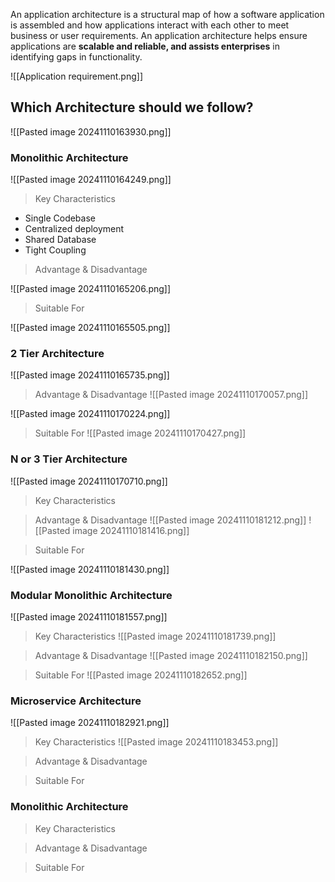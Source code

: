An application architecture is a structural map of how a software application is assembled and how applications interact with each other to meet business or user requirements. An application architecture helps ensure applications are **scalable and reliable, and assists enterprises** in identifying gaps in functionality.

![[Application requirement.png]]

## Which Architecture should we follow?

![[Pasted image 20241110163930.png]]

### Monolithic Architecture
![[Pasted image 20241110164249.png]]

> Key Characteristics
- Single Codebase
- Centralized deployment
- Shared Database
- Tight Coupling

> Advantage & Disadvantage

![[Pasted image 20241110165206.png]]

>Suitable For

![[Pasted image 20241110165505.png]]

### 2 Tier Architecture

![[Pasted image 20241110165735.png]]

> Advantage & Disadvantage
![[Pasted image 20241110170057.png]]

![[Pasted image 20241110170224.png]]

>Suitable For
![[Pasted image 20241110170427.png]]


### N or 3 Tier Architecture
![[Pasted image 20241110170710.png]]

> Key Characteristics

> Advantage & Disadvantage
![[Pasted image 20241110181212.png]]
![[Pasted image 20241110181416.png]]

>Suitable For

![[Pasted image 20241110181430.png]]


### Modular Monolithic Architecture
![[Pasted image 20241110181557.png]]

> Key Characteristics
![[Pasted image 20241110181739.png]]


> Advantage & Disadvantage
![[Pasted image 20241110182150.png]]

>Suitable For
![[Pasted image 20241110182652.png]]

### Microservice Architecture
![[Pasted image 20241110182921.png]]

> Key Characteristics
> ![[Pasted image 20241110183453.png]]



> Advantage & Disadvantage

>Suitable For


### Monolithic Architecture
> Key Characteristics

> Advantage & Disadvantage

>Suitable For

